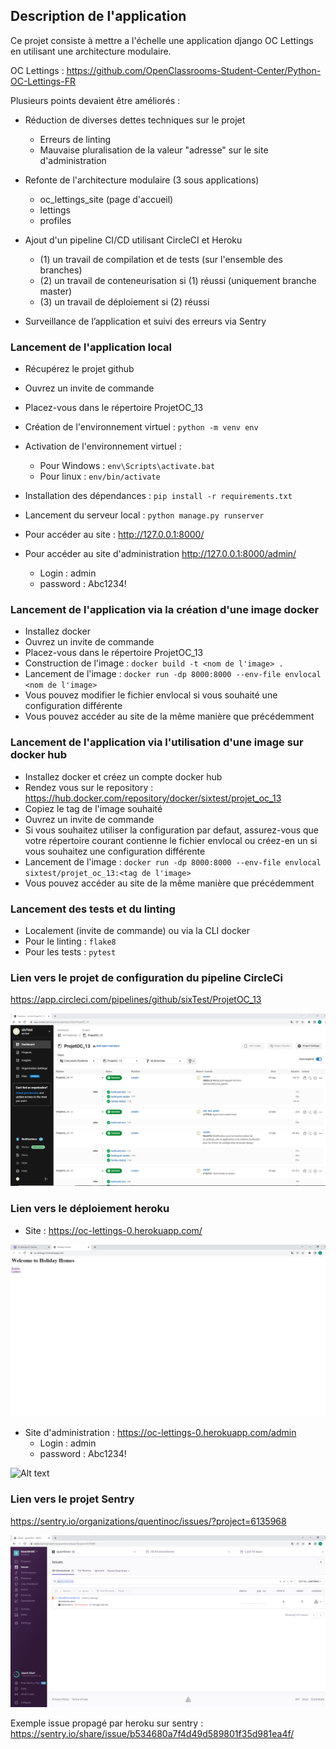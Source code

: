 ## Description de l'application

Ce projet consiste à mettre a l'échelle une application django OC Lettings en utilisant
une architecture modulaire.

OC Lettings : https://github.com/OpenClassrooms-Student-Center/Python-OC-Lettings-FR

Plusieurs points devaient être améliorés :

- Réduction de diverses dettes techniques sur le projet
    - Erreurs de linting
    - Mauvaise pluralisation de la valeur "adresse" sur le site d'administration
- Refonte de l'architecture modulaire (3 sous applications)
  
    - oc_lettings_site (page d'accueil)
    - lettings
    - profiles
    
- Ajout d'un pipeline CI/CD utilisant CircleCI et Heroku
  
    - (1) un travail de compilation et de tests (sur l'ensemble des branches)
    - (2) un travail de conteneurisation si (1) réussi (uniquement branche master) 
    - (3) un travail de déploiement si (2) réussi
- Surveillance de l’application et suivi des erreurs via Sentry

### Lancement de l'application local

- Récupérez le projet github
- Ouvrez un invite de commande
- Placez-vous dans le répertoire ProjetOC_13
- Création de l'environnement virtuel : ```python -m venv env```
- Activation de l'environnement virtuel :

    - Pour Windows : ```env\Scripts\activate.bat```
    - Pour linux : ```env/bin/activate```
    
- Installation des dépendances : ```pip install -r requirements.txt```
- Lancement du serveur local : ```python manage.py runserver```
- Pour accéder au site : http://127.0.0.1:8000/
- Pour accéder au site d'administration http://127.0.0.1:8000/admin/

     - Login : admin
     - password : Abc1234!
    
### Lancement de l'application via la création d'une image docker

- Installez docker
- Ouvrez un invite de commande  
- Placez-vous dans le répertoire ProjetOC_13
- Construction de l'image : ```docker build -t <nom de l'image> .```
- Lancement de l'image : ```docker run -dp 8000:8000 --env-file envlocal <nom de l'image>```
- Vous pouvez modifier le fichier envlocal si vous souhaité une configuration différente
- Vous pouvez accéder au site de la même manière que précédemment 

### Lancement de l'application via l'utilisation d'une image sur docker hub

- Installez docker et créez un compte docker hub
- Rendez vous sur le repository : https://hub.docker.com/repository/docker/sixtest/projet_oc_13
- Copiez le tag de l'image souhaité
- Ouvrez un invite de commande
- Si vous souhaitez utiliser la configuration par defaut, assurez-vous que votre répertoire courant contienne
le fichier envlocal ou créez-en un si vous souhaitez une configuration différente
- Lancement de l'image : ```docker run -dp 8000:8000 --env-file envlocal sixtest/projet_oc_13:<tag de l'image>```
- Vous pouvez accéder au site de la même manière que précédemment 

### Lancement des tests et du linting

- Localement (invite de commande) ou via la CLI docker
- Pour le linting : ```flake8```
- Pour les tests : ```pytest```

### Lien vers le projet de configuration du pipeline CircleCi

https://app.circleci.com/pipelines/github/sixTest/ProjetOC_13

![Alt text](images/circleci.png)

### Lien vers le déploiement heroku

- Site : https://oc-lettings-0.herokuapp.com/

![Alt text](images/heroku_site.png)

- Site d'administration : https://oc-lettings-0.herokuapp.com/admin
     - Login : admin
     - password : Abc1234!
  
![Alt text](images/heroku_admin.png)

### Lien vers le projet Sentry

https://sentry.io/organizations/quentinoc/issues/?project=6135968

![Alt text](images/sentry.png)

Exemple issue propagé par heroku sur sentry : https://sentry.io/share/issue/b534680a7f4d49d589801f35d981ea4f/
